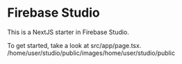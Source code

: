 # Firebase Studio

This is a NextJS starter in Firebase Studio.

To get started, take a look at src/app/page.tsx.
/home/user/studio/public/images/home/user/studio/public